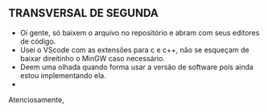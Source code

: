 ## TRANSVERSAL DE SEGUNDA

- Oi gente, só baixem o arquivo no repositório e abram com seus editores de código.
- Usei o VScode com as extensões para c e c++, não se esqueçam de baixar direitinho o MinGW caso necessário.
- Deem uma olhada quando forma usar a versão de software pois ainda estou implementando ela.
- 
Atenciosamente,
